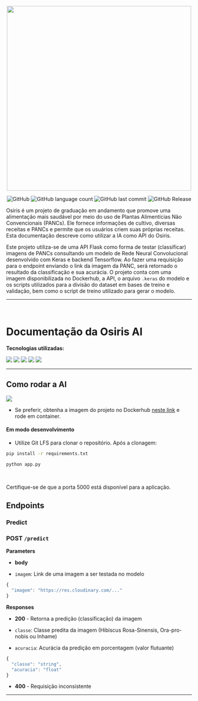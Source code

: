 <p align="center">
   <img src="https://github.com/davitorress/Osiris-app/assets/104948713/5dfe90f9-43a4-442d-b499-04a74b9bfc0a" width="500">
</p>

<div align="center">
   
   ![GitHub](https://img.shields.io/github/license/mfelipegs/Osiris-panc-classification-ai)
   ![GitHub language count](https://img.shields.io/github/languages/count/mfelipegs/Osiris-panc-classification-ai)
   ![GitHub last commit](https://img.shields.io/github/last-commit/mfelipegs/Osiris-panc-classification-ai)
   ![GitHub Release](https://img.shields.io/github/v/release/mfelipegs/Osiris-panc-classification-ai)

</div>

Osiris é um projeto de graduação em andamento que promove uma alimentação mais saudável por meio do uso de Plantas Alimentícias Não Convencionais (PANCs). Ele fornece informações de cultivo, diversas receitas e PANCs e permite que os usuários criem suas próprias receitas. Esta documentação descreve como utilizar a IA como API do Osiris.

Este projeto utiliza-se de uma API Flask como forma de testar (classificar) imagens de PANCs consultando um modelo de Rede Neural Convolucional desenvolvido com Keras e backend Tensorflow. Ao fazer uma requisição para o endpoint enviando o link da imagem da PANC, será retornado o resultado da classificação e sua acurácia. O projeto conta com uma imagem disponibilizada no Dockerhub, a API, o arquivo `.keras` do modelo e os scripts utilizados para a divisão do dataset em bases de treino e validação, bem como o script de treino utilizado para gerar o modelo.

---

&nbsp;

# Documentação da Osiris AI

**Tecnologias utilizadas:**

<p align="left">
    <img src="https://img.shields.io/badge/python-3670A0?style=for-the-badge&logo=python&logoColor=ffdd54">
    <img src="https://img.shields.io/badge/flask-%23000.svg?style=for-the-badge&logo=flask&logoColor=white">
    <img src="https://img.shields.io/badge/numpy-%23013243.svg?style=for-the-badge&logo=numpy&logoColor=white">
    <img src="https://img.shields.io/badge/TensorFlow-%23FF6F00.svg?style=for-the-badge&logo=TensorFlow&logoColor=white">
    <img src="https://img.shields.io/badge/Keras-%23D00000.svg?style=for-the-badge&logo=Keras&logoColor=white">
</p>

---

## Como rodar a AI

<p align="left">
  <img src="https://img.shields.io/badge/docker-%230db7ed.svg?style=for-the-badge&logo=docker&logoColor=white">
</p>

- Se preferir, obtenha a imagem do projeto no Dockerhub [neste link](https://hub.docker.com/repository/docker/mfelipegs/osirisai-api/general) e rode em container.

#### Em modo desenvolvimento

- Utilize Git LFS para clonar o repositório. Após a clonagem:

```bash
pip install -r requirements.txt
```

```bash
python app.py
```

&nbsp;

Certifique-se de que a porta 5000 está disponível para a aplicação.

## Endpoints

### Predict

### **POST** `/predict`

**Parameters**

- **body**

- `imagem`: Link de uma imagem a ser testada no modelo

```javascript
{
  "imagem": "https://res.cloudinary.com/..."
}
```

**Responses**

- **200** - Retorna a predição (classificação) da imagem

- `classe`: Classe predita da imagem (Hibiscus Rosa-Sinensis, Ora-pro-nobis ou Inhame)
- `acuracia`: Acurácia da predição em porcentagem (valor flutuante)

```javascript
{
  "classe": "string",
  "acuracia": "float"
}
```

- **400** - Requisição inconsistente

---

